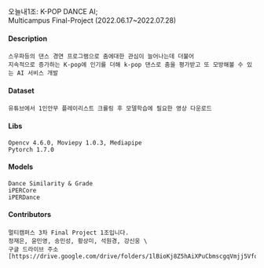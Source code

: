 오늘내1조: K-POP DANCE AI; \
Multicampus Final-Project (2022.06.17~2022.07.28)

#### Description
```
스우파등의 댄스 경연 프로그램으로 춤에대한 관심이 늘어나는데 더불어
지속적으로 증가하는 K-pop에 인기를 더해 k-pop 댄스로 춤을 평가받고 또 모방해볼 수 있는 AI 서비스 개발
```
#### Dataset
```
유튜브에서 1인안무 플레이리스트 크롤링 후 모델학습에 필요한 영상 다운로드
```
#### Libs
```
Opencv 4.6.0, Moviepy 1.0.3, Mediapipe
Pytorch 1.7.0
```
#### Models
```
Dance Similarity & Grade
iPERCore
iPERDance
```

#### Contributors
```
멀티캠퍼스 3차 Final Project 1조입니다.
정재은, 윤민영, 송민성, 황상미, 석원경, 강신웅 \
구글 드라이브 주소
[https://drive.google.com/drive/folders/1lBioKj8Z5hAiXPuCbmscgqVmjj5VfqV3]
```
